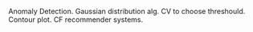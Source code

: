 Anomaly Detection. Gaussian distribution alg. CV to choose threshould. Contour plot. 
CF recommender systems. 
